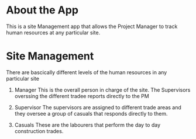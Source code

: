 # About the App
This is a site Management app that allows the Project Manager to track human resources at any particular site.

# Site Management
There are bascically different levels of the human resources in any particular site

1. Manager
This is the overall person in charge of the site. The Supervisors overssing the different tradee reports directly to the PM

2. Supervisor 
The supervisors are assigned to different trade areas and they oversee a group of casuals that responds directly to them.

3. Casuals
These are the labourers that perform the day to day construction trades.

